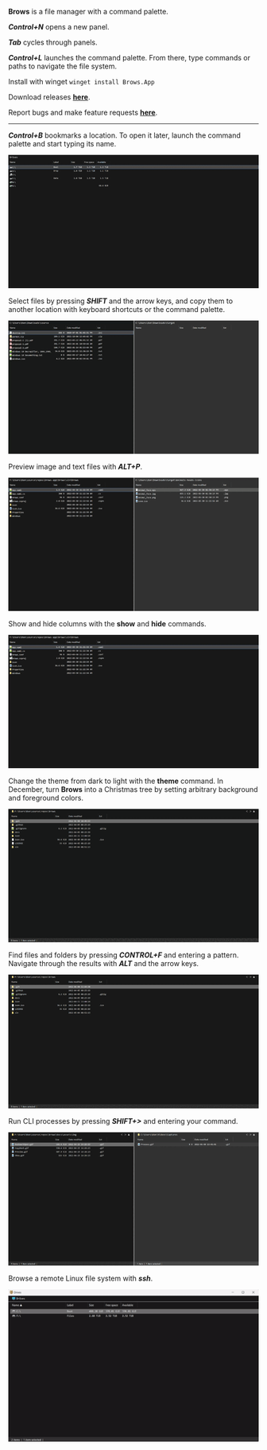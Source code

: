 **Brows** is a file manager with a command palette.

***Control+N*** opens a new panel.

***Tab*** cycles through panels.

***Control+L*** launches the command palette. From there, type commands or paths to navigate the file system.

Install with winget `winget install Brows.App`

Download releases **[here](https://github.com/brows-app/brows/releases)**.

Report bugs and make feature requests **[here](https://github.com/brows-app/brows/issues)**.

--------

***Control+B*** bookmarks a location. To open it later, launch the command palette and start typing its name.

![Open a bookmark](assets/img/BookmarkOpen.gif)

Select files by pressing ***SHIFT*** and the arrow keys, and copy them to another location with keyboard shortcuts or the command palette.

![Copy files](assets/img/CopyNext.gif)

Preview image and text files with ***ALT+P***.

![Preview files](assets/img/Preview.gif)

Show and hide columns with the **show** and **hide** commands.

![Show columns](assets/img/Show.gif)

Change the theme from dark to light with the **theme** command. In December, turn **Brows** into a Christmas tree by setting arbitrary background and foreground colors.

![Theme colors](assets/img/Theme.gif)

Find files and folders by pressing ***CONTROL+F*** and entering a pattern. Navigate through the results with ***ALT*** and the arrow keys.

![Find files and folders](assets/img/Find.gif)

Run CLI processes by pressing ***SHIFT+>*** and entering your command.

![Process commands](assets/img/Process.gif)

Browse a remote Linux file system with ***ssh***.

![SSH connection](assets/img/SSH.gif)